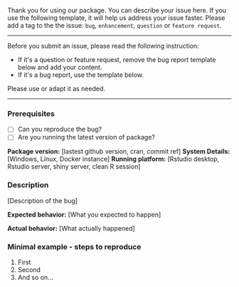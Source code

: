 Thank you for using our package. You can describe your issue here. If you use the following template, it will help us address your issue faster. Please add a tag to the the issue: `bug`, `enhancement`, `question` or `feature request`.

---
Before you submit an issue, please read the following instruction:

- If it's a question or feature request, remove the bug report template below and add your content.
- If it's a bug report, use the template below.

Please use or adapt it as needed.

---

### Prerequisites

* [ ] Can you reproduce the bug?
* [ ] Are you running the latest version of package?

**Package version:** [lastest github version, cran, commit ref]
**System Details:** [Windows, Linux, Docker instance]
**Running platform:** [Rstudio desktop, Rstudio server, shiny server, clean R session]

### Description

[Description of the bug]

**Expected behavior:**
[What you expected to happen]

**Actual behavior:**
[What actually happened]

### Minimal example - steps to reproduce
1. First
2. Second
3. And so on...
